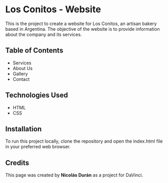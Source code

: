<h1>Los Conitos - Website</h1>

<p>This is the project to create a website for Los Conitos, an artisan bakery based in Argentina. The objective of the website is to provide information about the company and its services.</p>

<h2>Table of Contents</h2>

<ul>
  <li>Services</li>
  <li>About Us</li>
  <li>Gallery</li>
  <li>Contact</li>
</ul>

<h2>Technologies Used</h2>
<ul>
  <li>HTML</li>
  <li>CSS</li>

</ul>

<h2>Installation</h2>
<p>To run this project locally, clone the repository and open the index.html file in your preferred web browser.</p>

<h2>Credits</h2>
<p>This page was created by <strong>Nicolás Durán</strong> as a project for DaVinci.</p>
